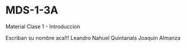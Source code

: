 # MDS-1-3A
Material
Clase 1  - Introduccion


Escriban su nombre aca!!!
Leandro Nahuel Quintanals
Joaquin Almanza
